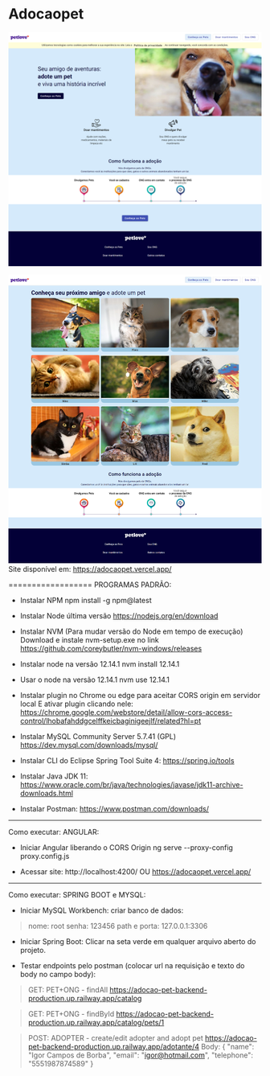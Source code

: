 
# Adocaopet
![alt text](https://github.com/igorcamposdeborba/SpringBoot_Angular_site_adocaoPet/blob/master/1-home.png?raw=true)

![alt text](https://github.com/igorcamposdeborba/SpringBoot_Angular_site_adocaoPet/blob/master/2-catalogo.png?raw=true)
Site disponível em: https://adocaopet.vercel.app/

==================
PROGRAMAS PADRÃO:
- Instalar NPM
npm install -g npm@latest

- Instalar Node última versão
https://nodejs.org/en/download

- Instalar NVM (Para mudar  versão do Node em tempo de execução)
Download e instale nvm-setup.exe no link https://github.com/coreybutler/nvm-windows/releases

- Instalar node na versão 12.14.1
nvm install 12.14.1

- Usar o node na versão 12.14.1
nvm use 12.14.1

- Instalar plugin no Chrome ou edge para aceitar CORS origin em servidor local E ativar plugin clicando nele:
https://chrome.google.com/webstore/detail/allow-cors-access-control/lhobafahddgcelffkeicbaginigeejlf/related?hl=pt

- Instalar  MySQL Community Server 5.7.41 (GPL)
https://dev.mysql.com/downloads/mysql/

- Instalar CLI do Eclipse Spring Tool Suite 4: 
https://spring.io/tools

- Instalar Java JDK 11:
https://www.oracle.com/br/java/technologies/javase/jdk11-archive-downloads.html

- Instalar Postman:
https://www.postman.com/downloads/

____________________
Como executar:
ANGULAR:
- Iniciar Angular liberando o CORS Origin
ng serve --proxy-config proxy.config.js

- Acessar site:
http://localhost:4200/
OU
https://adocaopet.vercel.app/

_____________________
Como executar:
SPRING BOOT e MYSQL:

- Iniciar MySQL Workbench:
criar banco de dados:
> nome: root
> senha: 123456
> path e porta: 127.0.0.1:3306

- Iniciar Spring Boot:
Clicar na seta verde em qualquer arquivo aberto do projeto.

- Testar endpoints pelo postman (colocar url na requisição e texto do body no campo body): 
> GET: PET+ONG - findAll
https://adocao-pet-backend-production.up.railway.app/catalog

> GET: PET+ONG - findById
https://adocao-pet-backend-production.up.railway.app/catalog/pets/1

> POST: ADOPTER - create/edit adopter and adopt pet
https://adocao-pet-backend-production.up.railway.app/adotante/4
Body: {
    "name": "Igor Campos de Borba",
    "email": "igor@hotmail.com",
    "telephone": "5551987874589"
}
